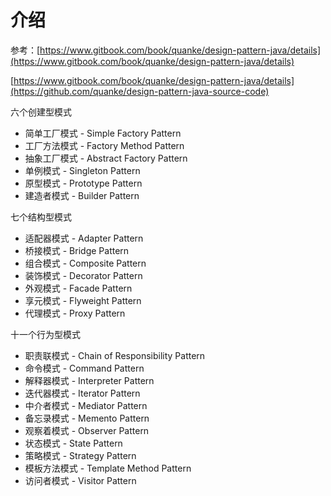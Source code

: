 # 介绍

参考：[https://www.gitbook.com/book/quanke/design-pattern-java/details](https://www.gitbook.com/book/quanke/design-pattern-java/details)

[https://www.gitbook.com/book/quanke/design-pattern-java/details](https://github.com/quanke/design-pattern-java-source-code)

六个创建型模式

* 简单工厂模式 - Simple Factory Pattern
* 工厂方法模式 - Factory Method Pattern
* 抽象工厂模式 - Abstract Factory Pattern
* 单例模式 - Singleton Pattern
* 原型模式 -  Prototype Pattern
* 建造者模式 - Builder Pattern

七个结构型模式

* 适配器模式 - Adapter Pattern 
* 桥接模式 - Bridge Pattern
* 组合模式 - Composite Pattern
* 装饰模式 - Decorator Pattern
* 外观模式 - Facade Pattern
* 享元模式 - Flyweight Pattern
* 代理模式 - Proxy Pattern

十一个行为型模式

* 职责联模式 - Chain of Responsibility Pattern
* 命令模式 - Command Pattern
* 解释器模式 - Interpreter Pattern
* 迭代器模式 - Iterator Pattern
* 中介者模式 - Mediator Pattern
* 备忘录模式 - Memento  Pattern
* 观察着模式 - Observer Pattern
* 状态模式 - State Pattern
* 策略模式 - Strategy Pattern
* 模板方法模式 - Template Method Pattern
* 访问者模式 - Visitor Pattern

